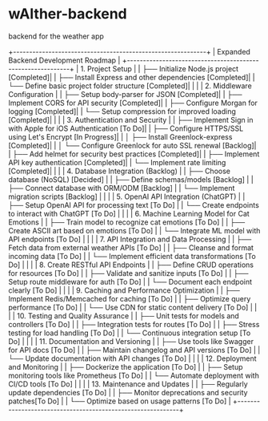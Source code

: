 # wAIther-backend
 backend for the weather app

+------------------------------------------------------------+
|         Expanded Backend Development Roadmap               |
+------------------------------------------------------------+
| 1. Project Setup                                           |
|    ├── Initialize Node.js project                [Completed]|
|    ├── Install Express and other dependencies    [Completed]|
|    └── Define basic project folder structure     [Completed]|
|                                                            |
| 2. Middleware Configuration                                |
|    ├── Setup body-parser for JSON                [Completed]|
|    ├── Implement CORS for API security           [Completed]|
|    ├── Configure Morgan for logging              [Completed]|
|    └── Setup compression for improved loading    [Completed]|
|                                                            |
| 3. Authentication and Security                             |
|    ├── Implement Sign in with Apple for iOS Authentication [To Do]|
|    ├── Configure HTTPS/SSL using Let's Encrypt   [In Progress]|
|    │   ├── Install Greenlock-express             [Completed]|
|    │   └── Configure Greenlock for auto SSL renewal [Backlog]|
|    ├── Add helmet for security best practices    [Completed]|
|    ├── Implement API key authentication          [Completed]|
|    └── Implement rate limiting                   [Completed]|
|                                                            |
| 4. Database Integration (Backlog)                          |
|    ├── Choose database (NoSQL)                   [Decided]  |
|    ├── Define schemas/models                     [Backlog]  |
|    ├── Connect database with ORM/ODM             [Backlog]  |
|    └── Implement migration scripts               [Backlog]  |
|                                                            |
| 5. OpenAI API Integration (ChatGPT)                        |
|    ├── Setup OpenAI API for processing text      [To Do]    |
|    └── Create endpoints to interact with ChatGPT [To Do]    |
|                                                            |
| 6. Machine Learning Model for Cat Emotions                 |
|    ├── Train model to recognize cat emotions     [To Do]    |
|    ├── Create ASCII art based on emotions        [To Do]    |
|    └── Integrate ML model with API endpoints     [To Do]    |
|                                                            |
| 7. API Integration and Data Processing                     |
|    ├── Fetch data from external weather APIs     [To Do]    |
|    ├── Cleanse and format incoming data          [To Do]    |
|    └── Implement efficient data transformations  [To Do]    |
|                                                            |
| 8. Create RESTful API Endpoints                            |
|    ├── Define CRUD operations for resources      [To Do]    |
|    ├── Validate and sanitize inputs              [To Do]    |
|    ├── Setup route middleware for auth           [To Do]    |
|    └── Document each endpoint clearly            [To Do]    |
|                                                            |
| 9. Caching and Performance Optimization                    |
|    ├── Implement Redis/Memcached for caching     [To Do]    |
|    ├── Optimize query performance                [To Do]    |
|    └── Use CDN for static content delivery       [To Do]    |
|                                                            |
| 10. Testing and Quality Assurance                          |
|     ├── Unit tests for models and controllers    [To Do]    |
|     ├── Integration tests for routes             [To Do]    |
|     ├── Stress testing for load handling         [To Do]    |
|     └── Continuous integration setup             [To Do]    |
|                                                            |
| 11. Documentation and Versioning                           |
|     ├── Use tools like Swagger for API docs      [To Do]    |
|     ├── Maintain changelog and API versions      [To Do]    |
|     └── Update documentation with API changes    [To Do]    |
|                                                            |
| 12. Deployment and Monitoring                              |
|     ├── Dockerize the application                [To Do]    |
|     ├── Setup monitoring tools like Prometheus   [To Do]    |
|     └── Automate deployment with CI/CD tools     [To Do]    |
|                                                            |
| 13. Maintenance and Updates                                |
|     ├── Regularly update dependencies            [To Do]    |
|     ├── Monitor deprecations and security patches[To Do]    |
|     └── Optimize based on usage patterns         [To Do]    |
+------------------------------------------------------------+